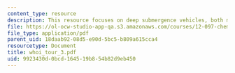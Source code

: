 ```yaml
---
content_type: resource
description: This resource focuses on deep submergence vehicles, both manned and un-manned.
file: https://ol-ocw-studio-app-qa.s3.amazonaws.com/courses/12-097-chemical-investigations-of-boston-harbor-january-iap-2006/9923430d0bcd164519b854b82d9eb450_whoi_tour_3.pdf
file_type: application/pdf
parent_uid: 18daab92-08d5-e90d-5bc5-b809a615cca4
resourcetype: Document
title: whoi_tour_3.pdf
uid: 9923430d-0bcd-1645-19b8-54b82d9eb450
---
```

